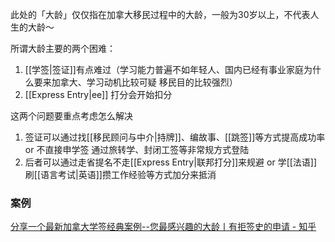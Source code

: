 此处的「大龄」仅仅指在加拿大移民过程中的大龄，一般为30岁以上，不代表人生的大龄～

所谓大龄主要的两个困难：
1. [[学签|签证]]有点难过（学习能力普遍不如年轻人、国内已经有事业家庭为什么要来加拿大、学习动机比较可疑 移民目的比较强烈）
2. [[Express Entry|ee]] 打分会开始扣分

这两个问题要重点考虑怎么解决

1. 签证可以通过找[[移民顾问与中介|持牌]]、编故事、[[跳签]]等方式提高成功率 or 不直接申学签 通过旅转学、封闭工签等非常规方式登陆
2. 后者可以通过走省提名不走[[Express Entry|联邦打分]]来规避 or 学[[法语]]刷[[语言考试|英语]]攒工作经验等方式加分来抵消

### 案例

[分享一个最新加拿大学签经典案例--您最感兴趣的大龄丨有拒签史的申请 - 知乎](https://zhuanlan.zhihu.com/p/356504646)